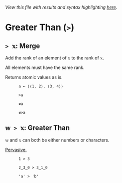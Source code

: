 *View this file with results and syntax highlighting [here](https://mlochbaum.github.io/BQN/help/merge_greaterthan.html).*

# Greater Than (`>`)

## `> 𝕩`: Merge

Add the rank of an element of `𝕩` to the rank of `𝕩`.

All elements must have the same rank.

Returns atomic values as is.


          a ← ⟨⟨1, 2⟩, ⟨3, 4⟩⟩

          >a

          ≢a

          ≢>a




## `𝕨 > 𝕩`: Greater Than

`𝕨` and `𝕩` can both be either numbers or characters.

[Pervasive.](../doc/arithmetic.md#pervasion)

          1 > 3

          2‿3‿0 > 3‿1‿0

          'a' > 'b'
